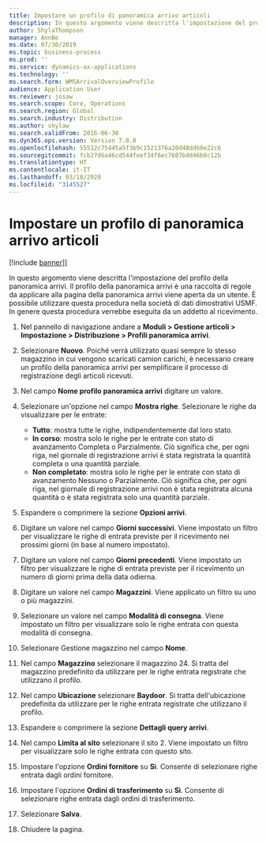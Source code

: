 ```yaml
---
title: Impostare un profilo di panoramica arrivo articoli
description: In questo argomento viene descritta l'impostazione del profilo della panoramica arrivi.
author: ShylaThompson
manager: AnnBe
ms.date: 07/30/2019
ms.topic: business-process
ms.prod: ''
ms.service: dynamics-ax-applications
ms.technology: ''
ms.search.form: WMSArrivalOverviewProfile
audience: Application User
ms.reviewer: josaw
ms.search.scope: Core, Operations
ms.search.region: Global
ms.search.industry: Distribution
ms.author: shylaw
ms.search.validFrom: 2016-06-30
ms.dyn365.ops.version: Version 7.0.0
ms.openlocfilehash: 55512c75445a5f3b9c1521376a20d48dd60e22c6
ms.sourcegitcommit: fcb27d6a46cd544feef34f6ec7607bdd46b0c12b
ms.translationtype: HT
ms.contentlocale: it-IT
ms.lasthandoff: 03/18/2020
ms.locfileid: "3145527"
---
```

# <a name="set-up-an-item-arrival-overview-profile"></a>Impostare un profilo di panoramica arrivo articoli

[!include [banner](../../includes/banner.md)]]

In questo argomento viene descritta l'impostazione del profilo della panoramica arrivi. Il profilo della panoramica arrivi è una raccolta di regole da applicare alla pagina della panoramica arrivi viene aperta da un utente. È possibile utilizzare questa procedura nella società di dati dimostrativi USMF. In genere questa procedura verrebbe eseguita da un addetto al ricevimento.

1. Nel pannello di navigazione andare a **Moduli > Gestione articoli > Impostazione > Distribuzione > Profili panoramica arrivi**.
2. Selezionare **Nuovo**. Poiché verrà utilizzato quasi sempre lo stesso magazzino in cui vengono scaricati camion carichi, è necessario creare un profilo della panoramica arrivi per semplificare il processo di registrazione degli articoli ricevuti.  
3. Nel campo **Nome profilo panoramica arrivi** digitare un valore.
4. Selezionare un'opzione nel campo **Mostra righe**. Selezionare le righe da visualizzare per le entrate:  

    - **Tutto**: mostra tutte le righe, indipendentemente dal loro stato.   
    - **In corso**: mostra solo le righe per le entrate con stato di avanzamento Completa o Parzialmente. Ciò significa che, per ogni riga, nel giornale di registrazione arrivi è stata registrata la quantità completa o una quantità parziale.   
    - **Non completato**: mostra solo le righe per le entrate con stato di avanzamento Nessuno o Parzialmente. Ciò significa che, per ogni riga, nel giornale di registrazione arrivi non è stata registrata alcuna quantità o è stata registrata solo una quantità parziale.  

5. Espandere o comprimere la sezione **Opzioni arrivi**.
6. Digitare un valore nel campo **Giorni successivi**. Viene impostato un filtro per visualizzare le righe di entrata previste per il ricevimento nei prossimi giorni (in base al numero impostato).  
7. Digitare un valore nel campo **Giorni precedenti**. Viene impostato un filtro per visualizzare le righe di entrata previste per il ricevimento un numero di giorni prima della data odierna.  
8. Digitare un valore nel campo **Magazzini**. Viene applicato un filtro su uno o più magazzini.  
9. Selezionare un valore nel campo **Modalità di consegna**. Viene impostato un filtro per visualizzare solo le righe entrata con questa modalità di consegna.  
10. Selezionare Gestione magazzino nel campo **Nome**.
11. Nel campo **Magazzino** selezionare il magazzino 24. Si tratta del magazzino predefinito da utilizzare per le righe entrata registrate che utilizzano il profilo.  
12. Nel campo **Ubicazione** selezionare **Baydoor**. Si tratta dell'ubicazione predefinita da utilizzare per le righe entrata registrate che utilizzano il profilo.  
13. Espandere o comprimere la sezione **Dettagli query arrivi**.
14. Nel campo **Limita al sito** selezionare il sito 2. Viene impostato un filtro per visualizzare solo le righe entrata con questo sito.  
15. Impostare l'opzione **Ordini fornitore** su **Sì**. Consente di selezionare righe entrata dagli ordini fornitore.  
16. Impostare l'opzione **Ordini di trasferimento** su **Sì**. Consente di selezionare righe entrata dagli ordini di trasferimento.  
17. Selezionare **Salva**.
18. Chiudere la pagina.

